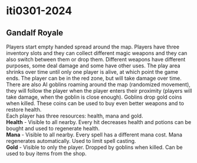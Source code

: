 # iti0301-2024
## Gandalf Royale

Players start empty handed spread around the map. Players have three inventory slots and they can collect different magic weapons and they can also switch between them or drop them. Different weapons have different purposes, some deal damage and some have other uses. The play area shrinks over time until only one player is alive, at which point the game ends. The player can be in the red zone, but will take damage over time.
There are also AI goblins roaming around the map (randomized movement), they will follow the player when the player enters their proximity (players will take damage, when the goblin is close enough). Goblins drop gold coins when killed. These coins can be used to buy even better weapons and to restore health. <br>
Each player has three resources: health, mana and gold. <br>
**Health** - Visible to all nearby. Every hit decreases health and potions can be bought and used to regenerate health. <br>
**Mana** - Visible to all nearby. Every spell has a different mana cost. Mana regenerates automatically. Used to limit spell casting. <br>
**Gold** - Visible to only the player. Dropped by goblins when killed. Can be used to buy items from the shop. 
